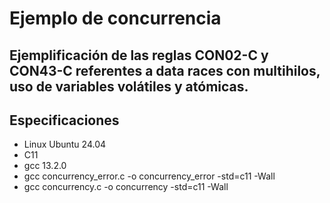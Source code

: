 # Ejemplo de concurrencia

## Ejemplificación de las reglas CON02-C y CON43-C referentes a data races con multihilos, uso de variables volátiles y atómicas.

## Especificaciones
* Linux Ubuntu 24.04
* C11
* gcc 13.2.0
* gcc concurrency_error.c -o concurrency_error -std=c11 -Wall
* gcc concurrency.c -o concurrency -std=c11 -Wall